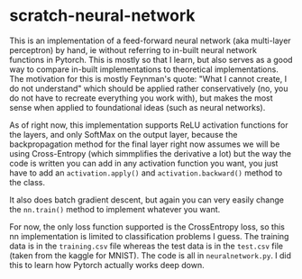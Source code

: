 # scratch-neural-network
This is an implementation of a feed-forward neural network (aka multi-layer perceptron) by hand, ie without referring to in-built neural network functions in Pytorch. This is mostly so that I learn, but also serves as a good way to compare in-built implementations to theoretical implementations. The motivation for this is mostly Feynman's quote: "What I cannot create, I do not understand" which should be applied rather conservatively (no, you do not have to recreate everything you work with), but makes the most sense when applied to foundational ideas (such as neural networks). 

As of right now, this implementation supports ReLU activation functions for the layers, and only SoftMax on the output layer, because the backpropagation method for the final layer right now assumes we will be using Cross-Entropy (which simmplifies the derivative a lot) but the way the code is written you can add in any activation function you want, you just have to add an `activation.apply()` and `activation.backward()` method to the class. 

It also does batch gradient descent, but again you can very easily change the `nn.train()` method to implement whatever you want. 

For now, the only loss function supported is the CrossEntropy loss, so this nn implementation is limited to classification problems I guess. The training data is in the `training.csv` file whereas the test data is in the `test.csv` file (taken from the kaggle for MNIST). The code is all in `neuralnetwork.py`. I did this to learn how Pytorch actually works deep down.  
